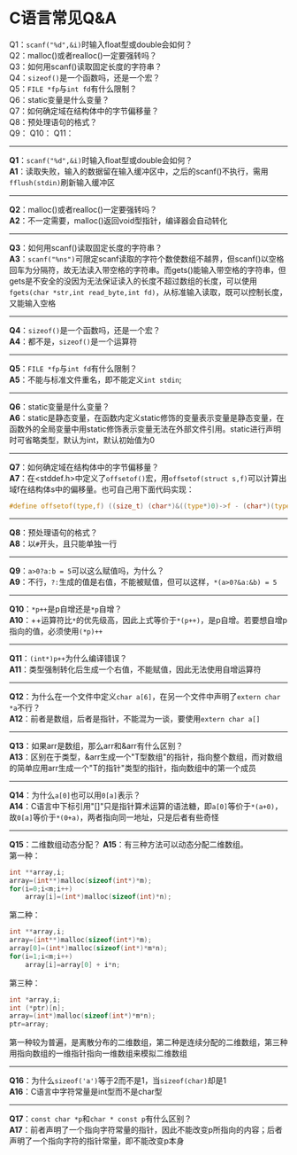 C语言常见Q&A
========
Q1：`scanf("%d",&i)`时输入float型或double会如何？  
Q2：malloc()或者realloc()一定要强转吗？  
Q3：如何用scanf()读取固定长度的字符串？  
Q4：`sizeof()`是一个函数吗，还是一个宏？  
Q5：`FILE *fp`与`int fd`有什么限制？  
Q6：static变量是什么变量？  
Q7：如何确定域在结构体中的字节偏移量？  
Q8：预处理语句的格式？  
Q9：
Q10：
Q11：

--------
**Q1**：`scanf("%d",&i)`时输入float型或double会如何？  
**A1**：读取失败，输入的数据留在输入缓冲区中，之后的scanf()不执行，需用`fflush(stdin)`刷新输入缓冲区

--------
**Q2**：malloc()或者realloc()一定要强转吗？  
**A2**：不一定需要，malloc()返回void型指针，编译器会自动转化

--------
**Q3**：如何用scanf()读取固定长度的字符串？  
**A3**：`scanf("%ns")`可限定scanf读取的字符个数使数组不越界，但scanf()以空格回车为分隔符，故无法读入带空格的字符串。而gets()能输入带空格的字符串，但gets是不安全的没因为无法保证读入的长度不超过数组的长度，可以使用`fgets(char *str,int read_byte,int fd)`，从标准输入读取，既可以控制长度，又能输入空格

--------
**Q4**：`sizeof()`是一个函数吗，还是一个宏？  
**A4**：都不是，`sizeof()`是一个运算符

--------
**Q5**：`FILE *fp`与`int fd`有什么限制？  
**A5**：不能与标准文件重名，即不能定义`int stdin`;

--------
**Q6**：static变量是什么变量？  
**A6**：static是静态变量，在函数内定义static修饰的变量表示变量是静态变量，在函数外的全局变量中用static修饰表示变量无法在外部文件引用。static进行声明时可省略类型，默认为int，默认初始值为0

--------
**Q7**：如何确定域在结构体中的字节偏移量？  
**A7**：在<stddef.h>中定义了`offsetof()`宏，用`offsetof(struct s,f)`可以计算出域f在结构体s中的偏移量。也可自己用下面代码实现：
```c
#define offsetof(type,f) ((size_t) (char*)&((type*)0)->f - (char*)(type*)0)
```

--------
**Q8**：预处理语句的格式？  
**A8**：以`#`开头，且只能单独一行

--------
**Q9**：`a>0?a:b = 5`可以这么赋值吗，为什么？  
**A9**：不行，`?:`生成的值是右值，不能被赋值，但可以这样，`*(a>0?&a:&b) = 5`

--------
**Q10**：`*p++`是p自增还是`*p`自增？  
**A10**：++运算符比``*``的优先级高，因此上式等价于`*(p++)`，是p自增。若要想自增p指向的值，必须使用`(*p)++`

--------
**Q11**：`(int*)p++`为什么编译错误？  
**A11**：类型强制转化后生成一个右值，不能赋值，因此无法使用自增运算符

--------
**Q12**：为什么在一个文件中定义`char a[6]`，在另一个文件中声明了`extern char *a`不行？  
**A12**：前者是数组，后者是指针，不能混为一谈，要使用`extern char a[]`

--------
**Q13**：如果arr是数组，那么arr和&arr有什么区别？  
**A13**：区别在于类型，&arr生成一个"T型数组"的指针，指向整个数组，而对数组的简单应用arr生成一个"T的指针"类型的指针，指向数组中的第一个成员

--------
**Q14**：为什么`a[0]`也可以用`0[a]`表示？  
**A14**：C语言中下标引用"[]"只是指针算术运算的语法糖，即`a[0]`等价于`*(a+0)`，故`0[a]`等价于`*(0+a)`，两者指向同一地址，只是后者有些奇怪

--------
**Q15**：二维数组动态分配？
**A15**：有三种方法可以动态分配二维数组。  
第一种：
```c
int **array,i;
array=(int**)malloc(sizeof(int*)*m);
for(i=0;i<m;i++)
	array[i]=(int*)malloc(sizeof(int)*n);
```
第二种：
```c
int **array,i;
array=(int**)malloc(sizeof(int*)*m);
array[0]=(int*)malloc(sizeof(int*)*m*n);
for(i=1;i<m;i++)
	array[i]=array[0] + i*n;
```
第三种：
```c
int *array,i;
int (*ptr)[n];
array=(int*)malloc(sizeof(int*)*m*n);
ptr=array;
```
第一种较为普遍，是离散分布的二维数组，第二种是连续分配的二维数组，第三种用指向数组的一维指针指向一维数组来模拟二维数组

--------
**Q16**：为什么`sizeof('a')`等于2而不是1，当`sizeof(char)`却是1  
**A16**：C语言中字符常量是int型而不是char型

--------
**Q17**：`const char *p`和`char * const p`有什么区别？  
**A17**：前者声明了一个指向字符常量的指针，因此不能改变p所指向的内容；后者声明了一个指向字符的指针常量，即不能改变p本身

